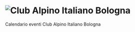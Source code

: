 # ![Club Alpino Italiano Bologna](https://www.cai.it/wp-content/uploads/2024/03/Logo-CAI.png)

Calendario eventi Club Alpino Italiano Bologna


